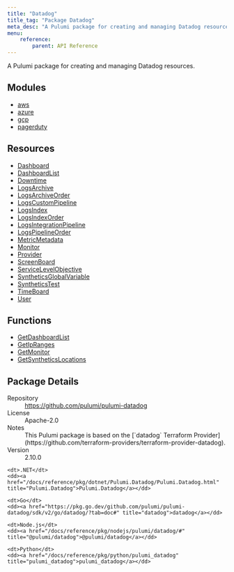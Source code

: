 ```yaml
---
title: "Datadog"
title_tag: "Package Datadog"
meta_desc: "A Pulumi package for creating and managing Datadog resources."
menu:
    reference:
        parent: API Reference
---
```


<!-- WARNING: this file was generated by Pulumi Docs Generator. -->
<!-- Do not edit by hand unless you're certain you know what you are doing! -->

A Pulumi package for creating and managing Datadog resources.

<h2 id="modules">Modules</h2>
<ul class="api">
    <li><a href="aws/" title="aws"><span class="symbol module"></span>aws</a></li>
    <li><a href="azure/" title="azure"><span class="symbol module"></span>azure</a></li>
    <li><a href="gcp/" title="gcp"><span class="symbol module"></span>gcp</a></li>
    <li><a href="pagerduty/" title="pagerduty"><span class="symbol module"></span>pagerduty</a></li>
</ul>

<h2 id="resources">Resources</h2>
<ul class="api">
    <li><a href="dashboard" title="Dashboard"><span class="symbol resource"></span>Dashboard</a></li>
    <li><a href="dashboardlist" title="DashboardList"><span class="symbol resource"></span>DashboardList</a></li>
    <li><a href="downtime" title="Downtime"><span class="symbol resource"></span>Downtime</a></li>
    <li><a href="logsarchive" title="LogsArchive"><span class="symbol resource"></span>LogsArchive</a></li>
    <li><a href="logsarchiveorder" title="LogsArchiveOrder"><span class="symbol resource"></span>LogsArchiveOrder</a></li>
    <li><a href="logscustompipeline" title="LogsCustomPipeline"><span class="symbol resource"></span>LogsCustomPipeline</a></li>
    <li><a href="logsindex" title="LogsIndex"><span class="symbol resource"></span>LogsIndex</a></li>
    <li><a href="logsindexorder" title="LogsIndexOrder"><span class="symbol resource"></span>LogsIndexOrder</a></li>
    <li><a href="logsintegrationpipeline" title="LogsIntegrationPipeline"><span class="symbol resource"></span>LogsIntegrationPipeline</a></li>
    <li><a href="logspipelineorder" title="LogsPipelineOrder"><span class="symbol resource"></span>LogsPipelineOrder</a></li>
    <li><a href="metricmetadata" title="MetricMetadata"><span class="symbol resource"></span>MetricMetadata</a></li>
    <li><a href="monitor" title="Monitor"><span class="symbol resource"></span>Monitor</a></li>
    <li><a href="provider" title="Provider"><span class="symbol resource"></span>Provider</a></li>
    <li><a href="screenboard" title="ScreenBoard"><span class="symbol resource"></span>ScreenBoard</a></li>
    <li><a href="servicelevelobjective" title="ServiceLevelObjective"><span class="symbol resource"></span>ServiceLevelObjective</a></li>
    <li><a href="syntheticsglobalvariable" title="SyntheticsGlobalVariable"><span class="symbol resource"></span>SyntheticsGlobalVariable</a></li>
    <li><a href="syntheticstest" title="SyntheticsTest"><span class="symbol resource"></span>SyntheticsTest</a></li>
    <li><a href="timeboard" title="TimeBoard"><span class="symbol resource"></span>TimeBoard</a></li>
    <li><a href="user" title="User"><span class="symbol resource"></span>User</a></li>
</ul>

<h2 id="functions">Functions</h2>
<ul class="api">
    <li><a href="getdashboardlist" title="GetDashboardList"><span class="symbol function"></span>GetDashboardList</a></li>
    <li><a href="getipranges" title="GetIpRanges"><span class="symbol function"></span>GetIpRanges</a></li>
    <li><a href="getmonitor" title="GetMonitor"><span class="symbol function"></span>GetMonitor</a></li>
    <li><a href="getsyntheticslocations" title="GetSyntheticsLocations"><span class="symbol function"></span>GetSyntheticsLocations</a></li>
</ul>

<h2 id="package-details">Package Details</h2>
<dl class="package-details">
	<dt>Repository</dt>
	<dd><a href="https://github.com/pulumi/pulumi-datadog">https://github.com/pulumi/pulumi-datadog</a></dd>
	<dt>License</dt>
	<dd>Apache-2.0</dd>
	<dt>Notes</dt>
	<dd>This Pulumi package is based on the [`datadog` Terraform Provider](https://github.com/terraform-providers/terraform-provider-datadog).</dd>
	<dt>Version</dt>
	<dd>2.10.0</dd>
</dl>



<dl class="tabular">

    <dt>.NET</dt>
    <dd><a href="/docs/reference/pkg/dotnet/Pulumi.Datadog/Pulumi.Datadog.html" title="Pulumi.Datadog">Pulumi.Datadog</a></dd>

    <dt>Go</dt>
    <dd><a href="https://pkg.go.dev/github.com/pulumi/pulumi-datadog/sdk/v2/go/datadog/?tab=doc#" title="datadog">datadog</a></dd>

    <dt>Node.js</dt>
    <dd><a href="/docs/reference/pkg/nodejs/pulumi/datadog/#" title="@pulumi/datadog">@pulumi/datadog</a></dd>

    <dt>Python</dt>
    <dd><a href="/docs/reference/pkg/python/pulumi_datadog" title="pulumi_datadog">pulumi_datadog</a></dd>

</dl>

